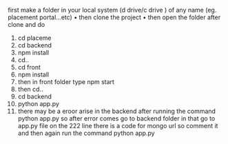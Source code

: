 first make a folder in your local system (d drive/c drive ) of any name (eg. placement portal...etc)
• then clone the project 
• then open the folder after clone and do
  1. cd placeme
  2. cd backend
  3. npm install
  4. cd..
  5. cd front
  6. npm install
  7. then in front folder type npm start
  8. then cd..
  9. cd backend
  10. python app.py
  11. there may be a eroor arise in the backend after running the command  python app.py so after error comes go to backend folder in that go to app.py file on the 222 line there is a code for mongo url so comment it and then again run the command python app.py 
